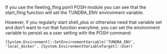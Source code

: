 If you use the fleeting_fling.psm1 POSH module you can see that the start_fling function will set the TUNDRA_ENV environment variable.

However, if you regularly start shell_plus or otherwise need that variable set and don't want to run that function everytime, you can set the environment variable to persist as a user setting with the POSH command:

`[System.Environment]::SetEnvironmentVariable('TUNDRA_ENV', 'local_docker', [System.EnvironmentVariableTarget]::User)`